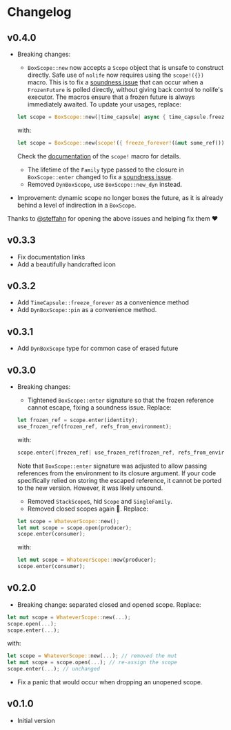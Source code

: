 # Changelog

## v0.4.0

- Breaking changes:
  - `BoxScope::new` now accepts a `Scope` object that is unsafe to construct directly.
    Safe use of `nolife` now requires using the `scope!({})` macro.
    This is to fix a [soundness issue](https://github.com/dureuill/nolife/issues/8) that can occur when
    a `FrozenFuture` is polled directly, without giving back control to nolife's executor.
    The macros ensure that a frozen future is always immediately awaited.
    To update your usages, replace:
  ```rust
  let scope = BoxScope::new(|time_capsule| async { time_capsule.freeze_forever(&mut some_ref()).await });
  ```

  with:
  ```rust
  let scope = BoxScope::new(scope!({ freeze_forever!(&mut some_ref()) }));
  ```

  Check the [documentation](https://docs.rs/nolife/0.4.0/nolife/macro.scope.html) of the `scope!` macro for details.
  - The lifetime of the `Family` type passed to the closure in `BoxScope::enter` changed to fix a [soundness issue](https://github.com/dureuill/nolife/issues/7).
  - Removed `DynBoxScope`, use `BoxScope::new_dyn` instead.

- Improvement: dynamic scope no longer boxes the future, as it is already behind a level of indirection in a `BoxScope`.

Thanks to [@steffahn](https://github.com/steffahn) for opening the above issues and helping fix them ❤️

## v0.3.3

- Fix documentation links
- Add a beautifully handcrafted icon

## v0.3.2

- Add `TimeCapsule::freeze_forever` as a convenience method
- Add `DynBoxScope::pin` as a convenience method.

## v0.3.1

- Add `DynBoxScope` type for common case of erased future

## v0.3.0

- Breaking changes:
  - Tightened `BoxScope::enter` signature so that the frozen reference cannot escape,
    fixing a soundness issue. Replace:
  ```rust
  let frozen_ref = scope.enter(identity);
  use_frozen_ref(frozen_ref, refs_from_environment);
  ```

  with:
  ```rust
  scope.enter(|frozen_ref| use_frozen_ref(frozen_ref, refs_from_environment));
  ```
  Note that `BoxScope::enter` signature was adjusted to allow passing references from the environment
  to its closure argument.
  If your code specifically relied on storing the escaped reference, it cannot be ported to the new version.
  However, it was likely unsound.

  - Removed `StackScope`s, hid `Scope` and `SingleFamily`.
  - Removed closed scopes again 🤡. Replace:
  ```rust
  let scope = WhateverScope::new();
  let mut scope = scope.open(producer);
  scope.enter(consumer);
  ```

  with:
  ```rust
  let mut scope = WhateverScope::new(producer);
  scope.enter(consumer);
  ```

## v0.2.0

- Breaking change: separated closed and opened scope. Replace:

```rust
let mut scope = WhateverScope::new(...);
scope.open(...);
scope.enter(...);
```

with:

```rust
let scope = WhateverScope::new(...); // removed the mut
let mut scope = scope.open(...); // re-assign the scope
scope.enter(...); // unchanged
```

- Fix a panic that would occur when dropping an unopened scope.

## v0.1.0

- Initial version
